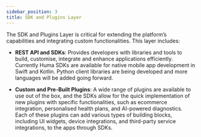 ```yaml
---
sidebar_position: 3
title: SDK and Plugins Layer 
---
```


The SDK and Plugins Layer is critical for extending the platform’s capabilities and integrating custom
functionalities. This layer includes:

- **REST API and SDKs**: Provides developers with libraries and tools to build, customise, integrate and
enhance applications efficiently. Currently Huma SDKs are available for native mobile app development
in Swift and Kotlin. Python client libraries are being developed and more languages will be added
going forward.

- **Custom and Pre-Built Plugins**: A wide range of plugins are available to use out of the box, and the
SDKs allow for the quick implementation of new plugins with specific functionalities, such as ecommerce integration, personalised health plans, and AI-powered diagnostics. Each of these plugins
can add various types of building blocks, including UI widgets, device integrations, and third-party
service integrations, to the apps through SDKs.